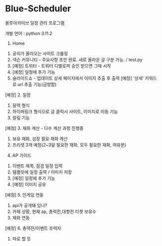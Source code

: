 # Blue-Scheduler
블루아카이브 일정 관리 프로그램

개발 언어 : python 3.11.2

1. Home
  1) 공지가 올라오는 사이트 크롤링
  2) 넥슨 커뮤니티 - 주요사항 초안 완료. 새로 올라온 글 구분 가능. / test.py
  3) [예정] 트위터 - 트위터 디벨로퍼 승인 받으면 그때 시작
  4) [예정] 일정에 추가 기능
  5) 슬라이드쇼 - 업데이트 상세 페이지에서 이미지 추출 후 출력
      [예정] '상세' 키워드로 url 추출 기능(금방함)

[예정] 2. 일정
  1) 달력 형식
  2) 하이퍼링크 형식으로 글 클릭시 사이트, 이미지로 이동 기능
  3) 알림 기능

  
[예정] 3. 재화 계산 - 다수 계산 과정 진행중
  1) 보유 재화, 성장 필요 재화 계산
  2) 프리셋 3개 예정(2~3달 필요한 재화, 모두 필요한 재화, 여유분)

4. AP 가이드
  1) 이벤트 제목, 점검 일정 입력
  2) 템플릿에 일정 출력 / 이미지 저장
  3) [예정] 일정에 추가 기능
  4) [예정] 이미지 공유
  
[예정] 5. 인게임 연동
  1) api가 공개돼 있나?
  2) 카페 상황, 현재 ap, 총력전,대항전 티켓 보유수
  3) 재화 연동

[예정] 6. 총력전/이벤트 조력자
  1) 따로 할 듯
